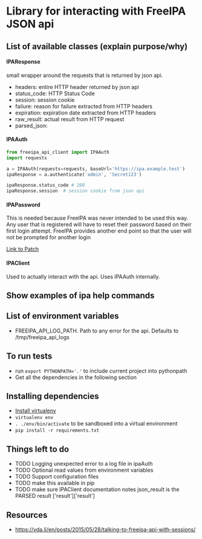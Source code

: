 # Library for interacting with FreeIPA JSON api

## List of available classes (explain purpose/why)

#### IPAResponse
small wrapper around the requests that is returned by json api.

+ headers: entire HTTP header returned by json api
+ status_code: HTTP Status Code
+ session: session cookie
+ failure: reason for failure extracted from HTTP headers
+ expiration: expiration date extracted from HTTP headers
+ raw_result: actual result from HTTP request
+ parsed_json: 

#### IPAAuth

```python
from freeipa_api_client import IPAAuth
import requests

a = IPAAuth(requests=requests, baseUrl='https://ipa.example.test')
ipaResponse = a.authenticate('admin', 'Secret123')

ipaResponse.status_code # 200
ipaResponse.session  # session cookie from json api

```

#### IPAPassword
This is needed because FreeIPA was never intended to be used this way.
Any user that is registered will have to reset their password based on their first login attempt.
FreeIPA provides another end point so that the user will not be prompted for another login

[Link to Patch](https://www.redhat.com/archives/freeipa-devel/2012-June/msg00073.html)

#### IPAClient
Used to actually interact with the api. Uses IPAAuth internally.

## Show examples of ipa help commands

## List of environment variables
+ FREEIPA_API_LOG_PATH. Path to any error for the api. Defaults to /tmp/freeipa_api_logs

## To run tests
+ run `export PYTHONPATH='.'` to include current project into pythonpath 
+ Get all the dependencies in the following section

## Installing dependencies
+ [Install virtualenv](https://virtualenv.pypa.io/en/latest/installation.html)
+ `virtualenv env`
+ `. ./env/bin/activate` to be sandboxed into a virtual environment
+ `pip install -r requirements.txt`

## Things left to do
+ TODO Logging unexpected error to a log file in ipaAuth
+ TODO Optional read values from environment variables
+ TODO Support configuration files
+ TODO make this available in pip
+ TODO make sure IPAClient documentation notes json_result is the PARSED result ['result']['result']

## Resources
+ https://vda.li/en/posts/2015/05/28/talking-to-freeipa-api-with-sessions/
